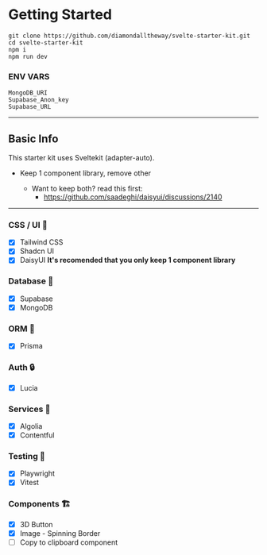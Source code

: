 # Getting Started

```
git clone https://github.com/diamondalltheway/svelte-starter-kit.git
cd svelte-starter-kit
npm i
npm run dev
```

### ENV VARS

```
MongoDB_URI
Supabase_Anon_key
Supabase_URL
```

---

## Basic Info

This starter kit uses Sveltekit (adapter-auto).

- Keep 1 component library, remove other

  - Want to keep both? read this first:
    - https://github.com/saadeghi/daisyui/discussions/2140

---

### CSS / UI 🎨

- [x] Tailwind CSS
- [x] Shadcn UI
- [x] DaisyUI
      **It's recomended that you only keep 1 component library**

### Database 📀

- [x] Supabase
- [x] MongoDB

### ORM 🧩

- [x] Prisma

### Auth 🔒

- [x] Lucia

### Services 🔧

- [x] Algolia
- [x] Contentful

### Testing 👀

- [x] Playwright
- [x] Vitest

### Components 🏗️

- [x] 3D Button
- [x] Image - Spinning Border
- [ ] Copy to clipboard component
